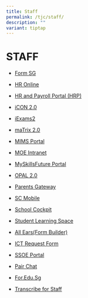 ```yaml
---
title: Staff
permalink: /tjc/staff/
description: ""
variant: tiptap
---
```

<h1>STAFF</h1>
<ul>
<li>
<p><a href="https://form.gov.sg/" rel="noopener noreferrer nofollow" target="_blank">Form SG</a>
</p>
</li>
<li>
<p><a href="http://intranet.moe.gov.sg/hronline/Pages/Home.aspx" rel="noopener noreferrer nofollow" target="_blank">HR Online</a>
</p>
</li>
<li>
<p><a href="https://www.hrp.gov.sg/" rel="noopener noreferrer nofollow" target="_blank">HR and Payroll Portal (HRP)</a>
</p>
</li>
<li>
<p><a href="https://icon.moe.edu.sg/" rel="noopener noreferrer nofollow" target="_blank">iCON 2.0</a>
</p>
</li>
<li>
<p><a href="https://iexams.seab.gov.sg/login" rel="noopener noreferrer nofollow" target="_blank">iExams2</a>
</p>
</li>
<li>
<p><a href="https://matrix.tjc.edu.sg/index.html" rel="noopener noreferrer nofollow" target="_blank">maTrix 2.0</a>
</p>
</li>
<li>
<p><a href="https://idp.mims.moe.gov.sg/nidp/saml2" rel="noopener noreferrer nofollow" target="_blank">MIMS Portal</a>
</p>
</li>
<li>
<p><a href="https://intranet.moe.gov.sg/Pages/Home.aspx" rel="noopener noreferrer nofollow" target="_blank">MOE Intranet</a>
</p>
</li>
<li>
<p><a href="https://www.myskillsfuture.gov.sg/content/student/en/preu.html" rel="noopener noreferrer nofollow" target="_blank">MySkillsFuture Portal</a>
</p>
</li>
<li>
<p><a href="https://idm.opal2.moe.edu.sg/account/login" rel="noopener noreferrer nofollow" target="_blank">OPAL 2.0</a>
</p>
</li>
<li>
<p><a href="https://pg.moe.edu.sg/" rel="noopener noreferrer nofollow" target="_blank">Parents Gateway</a>
</p>
</li>
<li>
<p><a href="https://scmobile.moe.edu.sg/login" rel="noopener noreferrer nofollow" target="_blank">SC Mobile</a>
</p>
</li>
<li>
<p><a href="https://schoolcockpit.moe.gov.sg/" rel="noopener noreferrer nofollow" target="_blank">School Cockpit</a>
</p>
</li>
<li>
<p><a href="https://vle.learning.moe.edu.sg/login" rel="noopener noreferrer nofollow" target="_blank">Student Learning Space</a>
</p>
</li>
<li>
<p><a href="https://forms.moe.edu.sg/" rel="noopener noreferrer nofollow" target="_blank">All Ears(Form Builder)</a>
</p>
</li>
<li>
<p><a href="https://docs.google.com/forms/d/e/1FAIpQLSc2v6SbgaIsgGwjCZycTyiRefOeL6kN2gUyrVWcqE7AzOOqCQ/viewform" rel="noopener noreferrer nofollow" target="_blank">ICT Request Form</a>
</p>
</li>
<li>
<p><a href="https://adfs.schools.moe.edu.sg/adfs/ls/?SAMLRequest=jVLJbsIwEP2VyHeSOCwBiyBRUFUkSiNCe%2BjNxBOw5Nipx6Ht3zcEKugB1Ov4bTPPY%2BSliio2rd1er%2BGjBnTeV6k0stNLQmqrmeEokWleAjKXs2z6vGSRH7LKGmdyo4g3RQTrpNEzo7EuwWZgDzKH1%2FUyIXvnKmRBgGgg8ksDPojax12g%2BaHiO%2FCFId68sZaaHzUuDC4K9DHfG6PwmnicBwoD4j0am0MbPyEFVwjEW8wTkq1m%2FTjsi1G%2FP4ziARVdDjFEvTiOhgOxLWKaN0BMOaI8wIWKWMNCo%2BPaJSQKI9qhYYeONuGQ9Sjr9vwBHb4TLz0v%2FiC1kHp3%2F0rbEwjZ02aTdtKXbNMKHKQAu2rQ%2FzzQG1hsj9Noksm47Ye1ge11Zfez8N%2BeyOSW6Ti4lj4bVeyYdDFPjZL5tzdVynzOLHDXpHe2hraIkrvb7tSn7USKTtFCWa2xglwWEgQJJmfbv39x8gM%3D&amp;RelayState=https%3A%2F%2Fssoe2.moe.edu.sg%2Fnavpage.do" rel="noopener noreferrer nofollow" target="_blank">SSOE Portal</a>
</p>
</li>
<li>
<p><a href="https://pair.gov.sg/login" rel="noopener noreferrer nofollow" target="_blank">Pair Chat</a>
</p>
</li>
<li>
<p><a href="https://for.edu.sg/#/" rel="noopener noreferrer nofollow" target="_blank">For.Edu.Sg</a>
</p>
</li>
<li>
<p><a href="https://www.transcribe.gov.sg/" rel="noopener noreferrer nofollow" target="_blank">Transcribe for Staff</a>
</p>
</li>
</ul>
<p></p>
<p></p>